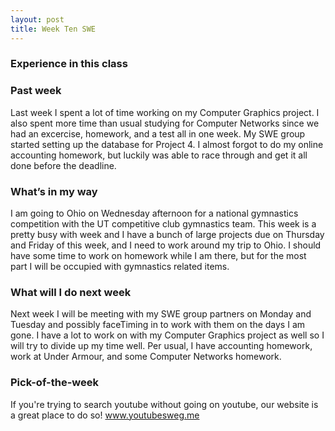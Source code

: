 ```yaml
---
layout: post
title: Week Ten SWE
---
```


### Experience in this class 


### Past week  
Last week I spent a lot of time working on my Computer Graphics project. I also spent more time than usual studying for Computer Networks since we had an excercise, homework, and a test all in one week. My SWE group started setting up the database for Project 4. I almost forgot to do my online accounting homework, but luckily was able to race through and get it all done before the deadline. 

### What’s in my way
I am going to Ohio on Wednesday afternoon for a national gymnastics competition with the UT competitive club gymnastics team. This week is a pretty busy with week and I have a bunch of large projects due on Thursday and Friday of this week, and I need to work around my trip to Ohio. I should have some time to work on homework while I am there, but for the most part I will be occupied with gymnastics related items.

### What will I do next week
Next week I will be meeting with my SWE group partners on Monday and Tuesday and possibly faceTiming in to work with them on the days I am gone. I have a lot to work on with my Computer Graphics project as well so I will try to divide up my time well. Per usual, I have accounting homework, work at Under Armour, and some Computer Networks homework.

### Pick-of-the-week
If you're trying to search youtube without going on youtube, our website is a great place to do so!
www.youtubesweg.me
